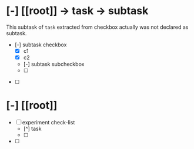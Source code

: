 # [-] [[root]] -> task -> subtask
This subtask of `task` extracted from checkbox actually was not declared as subtask. 
- [-] subtask checkbox
    - [x] c1
    - [x] c2
    - [-] subtask subcheckbox
    - [ ] 
- [ ] 

# [-] [[root]]
- [ ] experiment check-list
    - [^] task
    - [ ] 
- [ ] 
